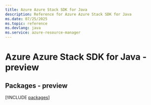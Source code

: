 ```yaml
---
title: Azure Azure Stack SDK for Java
description: Reference for Azure Azure Stack SDK for Java
ms.date: 07/25/2025
ms.topic: reference
ms.devlang: java
ms.service: azure-resource-manager
---
```

# Azure Azure Stack SDK for Java - preview
## Packages - preview
[!INCLUDE [packages](azure-stack-index.md)]